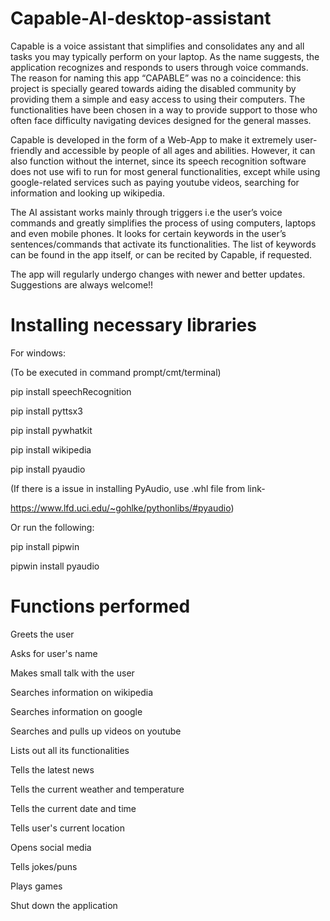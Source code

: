 # Capable-AI-desktop-assistant

Capable is a voice assistant that simplifies and consolidates any and all tasks you may typically perform on your laptop.
As the name suggests, the application recognizes and responds to users through voice commands.
The reason for naming this app “CAPABLE” was no a coincidence: this project is specially geared towards aiding
the disabled community by providing them a simple and easy access to using their computers. The functionalities have
been chosen in a way to provide support to those who often face difficulty navigating devices designed for the
general masses.

Capable is developed in the form of a Web-App to make it extremely user-friendly and accessible by people of all ages
and abilities. However, it can also function without the internet, since  its speech recognition software does not
use wifi to run for most general functionalities, except while using google-related services such as paying youtube
videos, searching for information and looking up wikipedia.

The AI assistant works mainly through triggers i.e the user’s voice commands and greatly simplifies the
process of using computers, laptops and even mobile phones. It looks for certain keywords in the user’s
sentences/commands that activate its functionalities. The list of keywords can be found in the app itself,
or can be recited by Capable, if requested.

The app will regularly undergo changes with newer and better updates. Suggestions are always welcome!! 

# Installing necessary libraries
For windows:

(To be executed in command prompt/cmt/terminal) 

pip install speechRecognition

pip install pyttsx3

pip install pywhatkit

pip install wikipedia

pip install pyaudio

(If there is a issue in installing PyAudio, use .whl file from link-

https://www.lfd.uci.edu/~gohlke/pythonlibs/#pyaudio)

Or run the following:

pip install pipwin

pipwin install pyaudio

# Functions performed

Greets the user

Asks for user's name

Makes small talk with the user

Searches information on wikipedia

Searches information on google

Searches and pulls up videos on youtube

Lists out all its functionalities

Tells the latest news

Tells the current weather and temperature

Tells the current date and time

Tells user's current location

Opens social media

Tells jokes/puns

Plays games

Shut down the application
